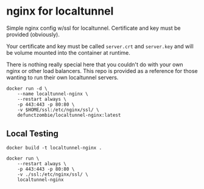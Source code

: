 # nginx for localtunnel

Simple nginx config w/ssl for localtunnel. Certificate and key must be provided (obviously).

Your certificate and key must be called `server.crt` and `server.key` and will be volume mounted into the container at runtime.

There is nothing really special here that you couldn't do with your own nginx or other load balancers. This repo is provided as a reference for those wanting to run their own localtunnel servers.

```
docker run -d \
    --name localtunnel-nginx \
    --restart always \
    -p 443:443 -p 80:80 \
    -v $HOME/ssl:/etc/nginx/ssl/ \
    defunctzombie/localtunnel-nginx:latest
```

## Local Testing

```
docker build -t localtunnel-nginx .
```

```
docker run \
    --restart always \
    -p 443:443 -p 80:80 \
    -v ./ssl:/etc/nginx/ssl/ \
    localtunnel-nginx
```
